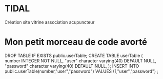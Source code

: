 # TIDAL
Création site vitrine association acupuncteur

# Mon petit morceau de code avorté
DROP TABLE IF EXISTS public.userTable;
CREATE TABLE userTable (
  number INTEGER NOT NULL,
  "user" character varying(40) 
	        DEFAULT NULL,
  "password" character varying(40) 
	        DEFAULT NULL,
);
INSERT INTO public.userTable(number,"user","password") VALUES
(1,"user","password")
;
